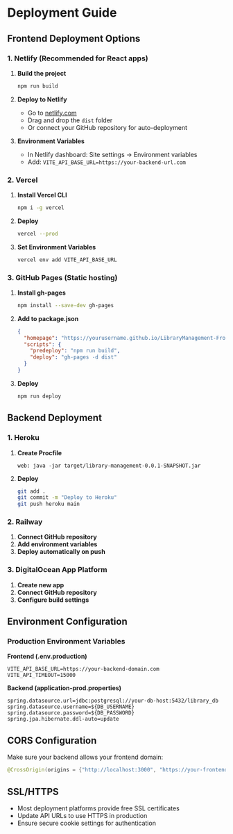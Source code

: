 # Deployment Guide

## Frontend Deployment Options

### 1. Netlify (Recommended for React apps)

1. **Build the project**
   ```bash
   npm run build
   ```

2. **Deploy to Netlify**
   - Go to [netlify.com](https://netlify.com)
   - Drag and drop the `dist` folder
   - Or connect your GitHub repository for auto-deployment

3. **Environment Variables**
   - In Netlify dashboard: Site settings → Environment variables
   - Add: `VITE_API_BASE_URL=https://your-backend-url.com`

### 2. Vercel

1. **Install Vercel CLI**
   ```bash
   npm i -g vercel
   ```

2. **Deploy**
   ```bash
   vercel --prod
   ```

3. **Set Environment Variables**
   ```bash
   vercel env add VITE_API_BASE_URL
   ```

### 3. GitHub Pages (Static hosting)

1. **Install gh-pages**
   ```bash
   npm install --save-dev gh-pages
   ```

2. **Add to package.json**
   ```json
   {
     "homepage": "https://yourusername.github.io/LibraryManagement-Frontend",
     "scripts": {
       "predeploy": "npm run build",
       "deploy": "gh-pages -d dist"
     }
   }
   ```

3. **Deploy**
   ```bash
   npm run deploy
   ```

## Backend Deployment

### 1. Heroku

1. **Create Procfile**
   ```
   web: java -jar target/library-management-0.0.1-SNAPSHOT.jar
   ```

2. **Deploy**
   ```bash
   git add .
   git commit -m "Deploy to Heroku"
   git push heroku main
   ```

### 2. Railway

1. **Connect GitHub repository**
2. **Add environment variables**
3. **Deploy automatically on push**

### 3. DigitalOcean App Platform

1. **Create new app**
2. **Connect GitHub repository**
3. **Configure build settings**

## Environment Configuration

### Production Environment Variables

**Frontend (.env.production)**
```env
VITE_API_BASE_URL=https://your-backend-domain.com
VITE_API_TIMEOUT=15000
```

**Backend (application-prod.properties)**
```properties
spring.datasource.url=jdbc:postgresql://your-db-host:5432/library_db
spring.datasource.username=${DB_USERNAME}
spring.datasource.password=${DB_PASSWORD}
spring.jpa.hibernate.ddl-auto=update
```

## CORS Configuration

Make sure your backend allows your frontend domain:

```java
@CrossOrigin(origins = {"http://localhost:3000", "https://your-frontend-domain.com"})
```

## SSL/HTTPS

- Most deployment platforms provide free SSL certificates
- Update API URLs to use HTTPS in production
- Ensure secure cookie settings for authentication